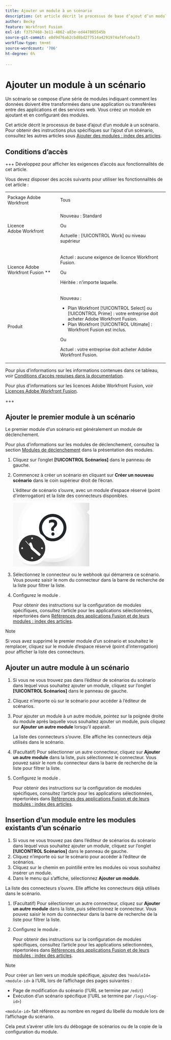 ```yaml
---
title: Ajouter un module à un scénario
description: Cet article décrit le processus de base d’ajout d’un module à un scénario.
author: Becky
feature: Workfront Fusion
exl-id: f3757468-3e11-4862-a83e-ed447805545b
source-git-commit: e0d9d76ab2cbd8bd277514a4291974af4fceba73
workflow-type: tm+mt
source-wordcount: '706'
ht-degree: 6%

---
```


# Ajouter un module à un scénario

Un scénario se compose d’une série de modules indiquant comment les données doivent être transformées dans une application ou transférées entre des applications et des services web. Vous créez un module en ajoutant et en configurant des modules.

Cet article décrit le processus de base d’ajout d’un module à un scénario. Pour obtenir des instructions plus spécifiques sur l’ajout d’un scénario, consultez les autres articles sous [Ajouter des modules : index des articles](/help/workfront-fusion/create-scenarios/add-modules/add-modules-toc.md).

## Conditions d’accès

+++ Développez pour afficher les exigences d’accès aux fonctionnalités de cet article.

Vous devez disposer des accès suivants pour utiliser les fonctionnalités de cet article :

<table style="table-layout:auto">
 <col> 
 <col> 
 <tbody> 
  <tr> 
   <td role="rowheader">Package Adobe Workfront</td> 
   <td> <p>Tous</p> </td> 
  </tr> 
  <tr data-mc-conditions=""> 
   <td role="rowheader">Licence Adobe Workfront</td> 
   <td> <p>Nouveau : Standard</p><p>Ou</p><p>Actuelle : [!UICONTROL Work] ou niveau supérieur</p> </td> 
  </tr> 
  <tr> 
   <td role="rowheader">Licence Adobe Workfront Fusion **</td> 
   <td>
   <p>Actuel : aucune exigence de licence Workfront Fusion.</p>
   <p>Ou</p>
   <p>Héritée : n’importe laquelle. </p>
   </td> 
  </tr> 
  <tr> 
   <td role="rowheader">Produit</td> 
   <td>
   <p>Nouveau :</p> <ul><li>Plan Workfront [!UICONTROL Select] ou [!UICONTROL Prime] : votre entreprise doit acheter Adobe Workfront Fusion.</li><li>Plan Workfront [!UICONTROL Ultimate] : Workfront Fusion est inclus.</li></ul>
   <p>Ou</p>
   <p>Actuel : votre entreprise doit acheter Adobe Workfront Fusion.</p>
   </td> 
  </tr>
 </tbody> 
</table>

Pour plus d’informations sur les informations contenues dans ce tableau, voir [Conditions d’accès requises dans la documentation](/help/workfront-fusion/references/licenses-and-roles/access-level-requirements-in-documentation.md).

Pour plus d’informations sur les licences Adobe Workfront Fusion, voir [Licences Adobe Workfront Fusion](/help/workfront-fusion/set-up-and-manage-workfront-fusion/licensing-operations-overview/license-automation-vs-integration.md).

+++

## Ajouter le premier module à un scénario

Le premier module d’un scénario est généralement un module de déclenchement.

Pour plus d’informations sur les modules de déclenchement, consultez la section [Modules de déclenchement](/help/workfront-fusion/get-started-with-fusion/understand-fusion/module-overview.md#trigger-modules) dans la présentation des modules.

1. Cliquez sur l’onglet **[!UICONTROL Scénarios]** dans le panneau de gauche.
1. Commencez à créer un scénario en cliquant sur **Créer un nouveau scénario** dans le coin supérieur droit de l’écran.

   L’éditeur de scénario s’ouvre, avec un module d’espace réservé (point d’interrogation) et la liste des connecteurs disponibles.

   ![Module Espace réservé](assets/placeholder-module.png)

1. Sélectionnez le connecteur ou le webhook qui démarrera ce scénario. Vous pouvez saisir le nom du connecteur dans la barre de recherche de la liste pour filtrer la liste.
1. Configurez le module .

   Pour obtenir des instructions sur la configuration de modules spécifiques, consultez l’article pour les applications sélectionnées, répertoriées dans [Références des applications Fusion et de leurs modules : index des articles](/help/workfront-fusion/references/apps-and-modules/apps-and-modules-toc.md).

>[!NOTE]
>
>Si vous avez supprimé le premier module d’un scénario et souhaitez le remplacer, cliquez sur le module d’espace réservé (point d’interrogation) pour afficher la liste des connecteurs.

## Ajouter un autre module à un scénario

1. Si vous ne vous trouvez pas dans l’éditeur de scénarios du scénario dans lequel vous souhaitez ajouter un module, cliquez sur l’onglet **[!UICONTROL Scénarios]** dans le panneau de gauche.
1. Cliquez n’importe où sur le scénario pour accéder à l’éditeur de scénarios.
1. Pour ajouter un module à un autre module, pointez sur la poignée droite du module après laquelle vous souhaitez ajouter un module, puis cliquez sur **Ajouter un autre module** lorsqu’il apparaît.

   La liste des connecteurs s’ouvre. Elle affiche les connecteurs déjà utilisés dans le scénario.

1. (Facultatif) Pour sélectionner un autre connecteur, cliquez sur **Ajouter un autre module** dans la liste, puis sélectionnez le connecteur. Vous pouvez saisir le nom du connecteur dans la barre de recherche de la liste pour filtrer la liste.
1. Configurez le module .

   Pour obtenir des instructions sur la configuration de modules spécifiques, consultez l’article pour les applications sélectionnées, répertoriées dans [Références des applications Fusion et de leurs modules : index des articles](/help/workfront-fusion/references/apps-and-modules/apps-and-modules-toc.md).

## Insertion d’un module entre les modules existants d’un scénario

1. Si vous ne vous trouvez pas dans l’éditeur de scénarios du scénario dans lequel vous souhaitez ajouter un module, cliquez sur l’onglet **[!UICONTROL Scénarios]** dans le panneau de gauche.
1. Cliquez n’importe où sur le scénario pour accéder à l’éditeur de scénarios.
1. Cliquez sur le chemin en pointillé entre les modules où vous souhaitez insérer un module.
1. Dans le menu qui s’affiche, sélectionnez **Ajouter un module**.

La liste des connecteurs s’ouvre. Elle affiche les connecteurs déjà utilisés dans le scénario.

1. (Facultatif) Pour sélectionner un autre connecteur, cliquez sur **Ajouter un autre module** dans la liste, puis sélectionnez le connecteur. Vous pouvez saisir le nom du connecteur dans la barre de recherche de la liste pour filtrer la liste.
1. Configurez le module .

   Pour obtenir des instructions sur la configuration de modules spécifiques, consultez l’article pour les applications sélectionnées, répertoriées dans [Références des applications Fusion et de leurs modules : index des articles](/help/workfront-fusion/references/apps-and-modules/apps-and-modules-toc.md).

>[!NOTE]
>
>Pour créer un lien vers un module spécifique, ajoutez des `?moduleId=<module-id>` à l’URL lors de l’affichage des pages suivantes :
>
>* Page de modification du scénario (l’URL se termine par `/edit`)
>* Exécution d’un scénario spécifique (l’URL se termine par `/logs/<log-id>`)
>
>`<module-id>` fait référence au nombre en regard du libellé du module lors de l’affichage du scénario.
>
>Cela peut s’avérer utile lors du débogage de scénarios ou de la copie de la configuration du module.
